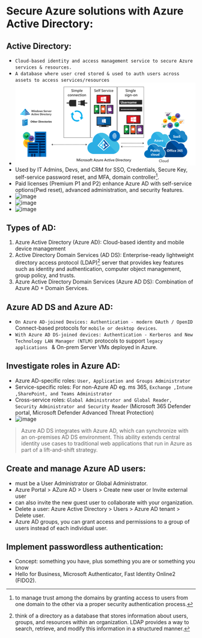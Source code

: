 # Secure Azure solutions with Azure Active Directory:

## Active Directory:
- `Cloud-based identity and access management service to secure Azure services & resources.`
- `A database where user cred stored & used to auth users across assets to access services/resources`
- ![Alt text](image.png)
- Used by IT Admins, Devs, and CRM for SSO, Credentials, Secure Key, self-service password reset, and MFA, domain controller[^1].
- Paid licenses (Premium P1 and P2) enhance Azure AD with self-service options(Pwd reset), advanced administration, and security features.
- <img width="500" alt="image" src="https://github.com/cybersome/Azure-Certifications-Guides/assets/40174034/04a4ec75-12d4-4e55-ad8f-e8551fc68d94">
- <img width="500" alt="image" src="https://github.com/cybersome/Azure-Certifications-Guides/assets/40174034/01247297-0c4e-4474-9fd2-1f04bc20c192">
- <img width="379" alt="image" src="https://github.com/cybersome/Azure-Certifications-Guides/assets/40174034/31bf766a-fd6f-4095-8dc5-e75bb3890052">


## Types of AD:
1. Azure Active Directory (Azure AD): Cloud-based identity and mobile device management
2. Active Directory Domain Services (AD DS): Enterprise-ready lightweight directory access protocol (LDAP)[^2] server that provides key features such as identity and authentication, computer object management, group policy, and trusts.
3. Azure Active Directory Domain Services (Azure AD DS): Combination of Azure AD + Domain Services.

## Azure AD DS and Azure AD:
- `On Azure AD-joined Devices: Authentication - modern OAuth / OpenID` Connect-based protocols for `mobile or desktop devices`.
- `With Azure AD DS-joined devices: Authentication - Kerberos and New Technology LAN Manager (NTLM)` protocols to support `legacy applications ` & On-prem Server VMs deployed in Azure.


## Investigate roles in Azure AD:
- Azure AD-specific roles: `User, Application and Groups Administrator`
- Service-specific roles: For non-Azure AD eg. ms 365, `Exchange ,Intune ,SharePoint, and Teams Administrator`
- Cross-service roles: `Global Administrator and Global Reader, Security Administrator and Security Reader` (Microsoft 365 Defender portal, Microsoft Defender Advanced Threat Protection)
- ![image](https://github.com/cybersome/Azure-Certifications-Guides/assets/40174034/19c6a777-d4ab-4eea-ae04-6f6415a8daaf)
> Azure AD DS integrates with Azure AD, which can synchronize with an on-premises AD DS environment. This ability extends central identity use cases to traditional web applications that run in Azure as part of a lift-and-shift strategy.

## Create and manage Azure AD users:
- must be a User Administrator or Global Administrator.
- Azure Portal > AZure AD > Users > Create new user or Invite external user
- can also invite the new guest user to collaborate with your organization.
- Delete a user: Azure Active Directory > Users > Azure AD tenant > Delete user.
- Azure AD groups, you can grant access and permissions to a group of users instead of each individual user.


## Implement passwordless authentication:
-  Concept: something you have, plus something you are or something you know
-  Hello for Business, Microsoft Authenticator, Fast Identity Online2 (FIDO2).









[^1]: to manage trust among the domains by granting access to users from one domain to the other via a proper security authentication process.
[^2]: think of a directory as a database that stores information about users, groups, and resources within an organization. LDAP provides a way to search, retrieve, and modify this information in a structured manner.
[^3]: Both Kerberos and NTLM provide a way to verify the identity of users and grant access to resources based on their credentials. However, Kerberos is considered more secure and efficient, and it is the preferred authentication mechanism in modern IT environments.
[^4]: 
